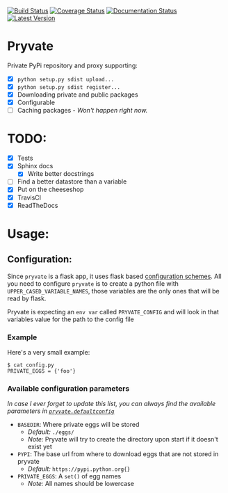 [![Build Status](https://travis-ci.org/Dinoshauer/pryvate.svg?branch=master)](https://travis-ci.org/Dinoshauer/pryvate)
[![Coverage Status](https://coveralls.io/repos/Dinoshauer/pryvate/badge.png)](https://coveralls.io/r/Dinoshauer/pryvate)
[![Documentation Status](https://readthedocs.org/projects/pryvate/badge/?version=latest)](https://readthedocs.org/projects/pryvate/?badge=latest)
[![Latest Version](https://pypip.in/version/pryvate/badge.svg?style=flat)](https://pypi.python.org/pypi/pryvate/)


Pryvate
=======

Private PyPi repository and proxy supporting:

* [x] `python setup.py sdist upload...`
* [x] `python setup.py sdist register...`
* [x] Downloading private and public packages
* [x] Configurable
* [ ] Caching packages - *Won't happen right now.*

# TODO:

* [x] Tests
* [x] Sphinx docs
    * [x] Write better docstrings
* [ ] Find a better datastore than a variable
* [x] Put on the cheeseshop
* [x] TravisCI
* [x] ReadTheDocs

# Usage:

## Configuration:

Since `pryvate` is a flask app, it uses flask based [configuration schemes][0].
All you need to configure `pryvate` is to create a python file with
`UPPER_CASED_VARIABLE_NAMES`, those variables are the only ones that will be
read by flask.

Pryvate is expecting an `env var` called `PRYVATE_CONFIG` and will look in that
variables value for the path to the config file

### Example

Here's a very small example:

    $ cat config.py
    PRIVATE_EGGS = {'foo'}

### Available configuration parameters

*In case I ever forget to update this list, you can always find the available*
*parameters in [`pryvate.defaultconfig`][1]*

* `BASEDIR`: Where private eggs will be stored
    * *Default:* `./eggs/`
    * *Note:* Pryvate will try to create the directory upon start if it doesn't
      exist yet
* `PYPI`: The base url from where to download eggs that are not stored in
  pryvate
    * *Default:* `https://pypi.python.org{}`
* `PRIVATE_EGGS`: A `set()` of egg names
    * *Note:* All names should be lowercase

[0]: http://flask.pocoo.org/docs/0.10/config/
[1]: pryvate/defaultconfig.py
